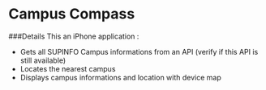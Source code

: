 # Campus Compass

###Details
This an iPhone application :
- Gets all SUPINFO Campus informations from an API (verify if this API is still available)
- Locates the nearest campus
- Displays campus informations and location with device map
